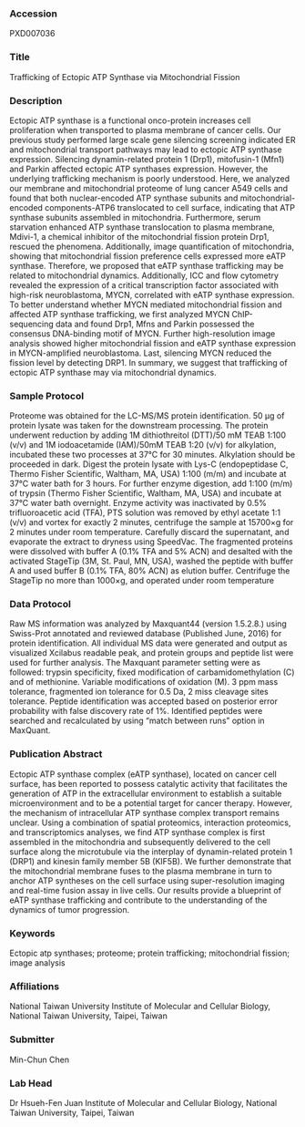### Accession
PXD007036

### Title
Trafficking of Ectopic ATP Synthase via Mitochondrial Fission

### Description
Ectopic ATP synthase is a functional onco-protein increases cell proliferation when transported to plasma membrane of cancer cells. Our previous study performed large scale gene silencing screening indicated ER and mitochondrial transport pathways may lead to ectopic ATP synthase expression. Silencing dynamin-related protein 1 (Drp1), mitofusin-1 (Mfn1) and Parkin affected ectopic ATP synthases expression. However, the underlying trafficking mechanism is poorly understood. Here, we analyzed our membrane and mitochondrial proteome of lung cancer A549 cells and found that both nuclear-encoded ATP synthase subunits and mitochondrial-encoded components-ATP6 translocated to cell surface, indicating that ATP synthase subunits assembled in mitochondria. Furthermore, serum starvation enhanced ATP synthase translocation to plasma membrane, Mdivi-1, a chemical inhibitor of the mitochondrial fission protein Drp1, rescued the phenomena. Additionally, image quantification of mitochondria, showing that mitochondrial fission preference cells expressed more eATP synthase. Therefore, we proposed that eATP synthase trafficking may be related to mitochondrial dynamics. Additionally, ICC and flow cytometry revealed the expression of a critical transcription factor associated with high-risk neuroblastoma, MYCN, correlated with eATP synthase expression. To better understand whether MYCN mediated mitochondrial fission and affected ATP synthase trafficking, we first analyzed MYCN ChIP-sequencing data and found Drp1, Mfns and Parkin possessed the consensus DNA-binding motif of MYCN. Further high-resolution image analysis showed higher mitochondrial fission and eATP synthase expression in MYCN-amplified neuroblastoma. Last, silencing MYCN reduced the fission level by detecting DRP1. In summary, we suggest that trafficking of ectopic ATP synthase may via mitochondrial dynamics.

### Sample Protocol
Proteome was obtained for the LC-MS/MS protein identification. 50 μg of protein lysate was taken for the downstream processing. The protein underwent reduction by adding 1M dithiothreitol (DTT)/50 mM TEAB 1:100 (v/v) and 1M iodoacetamide (IAM)/50mM TEAB 1:20 (v/v) for alkylation, incubated these two processes at 37°C for 30 minutes. Alkylation should be proceeded in dark. Digest the protein lysate with Lys-C (endopeptidase C, Thermo Fisher Scientific, Waltham, MA, USA) 1:100 (m/m) and incubate at 37°C water bath for 3 hours. For further enzyme digestion, add 1:100 (m/m) of trypsin (Thermo Fisher Scientific, Waltham, MA, USA) and incubate at 37°C water bath overnight. Enzyme activity was inactivated by 0.5% trifluoroacetic acid (TFA), PTS solution was removed by ethyl acetate 1:1 (v/v) and vortex for exactly 2 minutes, centrifuge the sample at 15700×g for 2 minutes under room temperature. Carefully discard the supernatant, and evaporate the extract to dryness using SpeedVac. The fragmented proteins were dissolved with buffer A (0.1% TFA and 5% ACN) and desalted with the activated StageTip (3M, St. Paul, MN, USA), washed the peptide with buffer A and used buffer B (0.1% TFA, 80% ACN) as elution buffer. Centrifuge the StageTip no more than 1000×g, and operated under room temperature

### Data Protocol
Raw MS information was analyzed by Maxquant44 (version 1.5.2.8.) using Swiss-Prot annotated and reviewed database (Published June, 2016) for protein identification. All individual MS data were generated and output as visualized Xcilabus readable peak, and protein groups and peptide list were used for further analysis. The Maxquant parameter setting were as followed: trypsin specificity, fixed modification of carbamidomethylation (C) and of methionine. Variable modifications of oxidation (M). 3 ppm mass tolerance, fragmented ion tolerance for 0.5 Da, 2 miss cleavage sites tolerance. Peptide identification was accepted based on posterior error probability with false discovery rate of 1%. Identified peptides were searched and recalculated by using “match between runs” option in MaxQuant.

### Publication Abstract
Ectopic ATP synthase complex (eATP synthase), located on cancer cell surface, has been reported to possess catalytic activity that facilitates the generation of ATP in the extracellular environment to establish a suitable microenvironment and to be a potential target for cancer therapy. However, the mechanism of intracellular ATP synthase complex transport remains unclear. Using a combination of spatial proteomics, interaction proteomics, and transcriptomics analyses, we find ATP synthase complex is first assembled in the mitochondria and subsequently delivered to the cell surface along the microtubule via the interplay of dynamin-related protein 1 (DRP1) and kinesin family member 5B (KIF5B). We further demonstrate that the mitochondrial membrane fuses to the plasma membrane in turn to anchor ATP syntheses on the cell surface using super-resolution imaging and real-time fusion assay in live cells. Our results provide a blueprint of eATP synthase trafficking and contribute to the understanding of the dynamics of tumor progression.

### Keywords
Ectopic atp synthases; proteome; protein trafficking; mitochondrial fission; image analysis

### Affiliations
National Taiwan University 
Institute of Molecular and Cellular Biology, National Taiwan University, Taipei, Taiwan

### Submitter
Min-Chun Chen

### Lab Head
Dr Hsueh-Fen Juan
Institute of Molecular and Cellular Biology, National Taiwan University, Taipei, Taiwan


